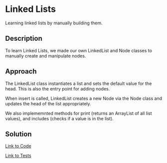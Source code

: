 # Linked Lists

Learning linked lists by manually building them. 

## Description

To learn Linked Lists, we made our own LinkedList and Node classes to manually create and manipulate nodes. 

## Approach

The LinkedList class instantiates a list and sets the default value for the head. This is also the entry point for adding nodes.

When insert is called, LinkedList creates a new Node via the Node class and updates the head of the list appropriately. 

We also implememnted methods for print (returns an ArrayList of all list values), and includes (checks if a value is in the list).

## Solution

[Link to Code](../code401challenges/src/main/java/linkedList/LinkedList.java)

[Link to Tests](../code401challenges/src/test/java/linkedList/LinkedListTest.java)

